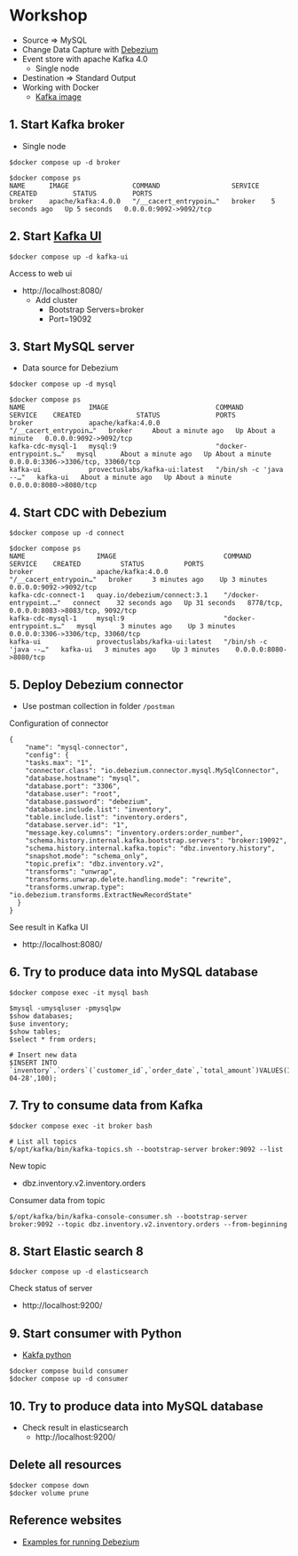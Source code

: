 # Workshop
* Source => MySQL
* Change Data Capture with [Debezium](https://debezium.io/)
* Event store with apache Kafka 4.0
  * Single node
* Destination => Standard Output
* Working with Docker
  * [Kafka image](https://github.com/apache/kafka/tree/trunk/docker/examples/docker-compose-files)

## 1. Start Kafka broker
* Single node

```
$docker compose up -d broker

$docker compose ps
NAME      IMAGE                COMMAND                  SERVICE   CREATED         STATUS         PORTS
broker    apache/kafka:4.0.0   "/__cacert_entrypoin…"   broker    5 seconds ago   Up 5 seconds   0.0.0.0:9092->9092/tcp
```

## 2. Start [Kafka UI](https://github.com/provectus/kafka-ui)
```
$docker compose up -d kafka-ui
```

Access to web ui
* http://localhost:8080/
  * Add cluster
    * Bootstrap Servers=broker
    * Port=19092

## 3. Start MySQL server
* Data source for Debezium
```
$docker compose up -d mysql

$docker compose ps
NAME                IMAGE                           COMMAND                  SERVICE    CREATED              STATUS              PORTS
broker              apache/kafka:4.0.0              "/__cacert_entrypoin…"   broker     About a minute ago   Up About a minute   0.0.0.0:9092->9092/tcp
kafka-cdc-mysql-1   mysql:9                         "docker-entrypoint.s…"   mysql      About a minute ago   Up About a minute   0.0.0.0:3306->3306/tcp, 33060/tcp
kafka-ui            provectuslabs/kafka-ui:latest   "/bin/sh -c 'java --…"   kafka-ui   About a minute ago   Up About a minute   0.0.0.0:8080->8080/tcp
```

## 4. Start CDC with Debezium
```
$docker compose up -d connect

$docker compose ps
NAME                  IMAGE                           COMMAND                  SERVICE    CREATED          STATUS          PORTS
broker                apache/kafka:4.0.0              "/__cacert_entrypoin…"   broker     3 minutes ago    Up 3 minutes    0.0.0.0:9092->9092/tcp
kafka-cdc-connect-1   quay.io/debezium/connect:3.1    "/docker-entrypoint.…"   connect    32 seconds ago   Up 31 seconds   8778/tcp, 0.0.0.0:8083->8083/tcp, 9092/tcp
kafka-cdc-mysql-1     mysql:9                         "docker-entrypoint.s…"   mysql      3 minutes ago    Up 3 minutes    0.0.0.0:3306->3306/tcp, 33060/tcp
kafka-ui              provectuslabs/kafka-ui:latest   "/bin/sh -c 'java --…"   kafka-ui   3 minutes ago    Up 3 minutes    0.0.0.0:8080->8080/tcp
```

## 5. Deploy Debezium connector
* Use postman collection in folder `/postman`

Configuration of connector
```
{
    "name": "mysql-connector",
    "config": {
    "tasks.max": "1",
    "connector.class": "io.debezium.connector.mysql.MySqlConnector",
    "database.hostname": "mysql",
    "database.port": "3306",
    "database.user": "root",
    "database.password": "debezium",
    "database.include.list": "inventory",
    "table.include.list": "inventory.orders",
    "database.server.id": "1",
    "message.key.columns": "inventory.orders:order_number",
    "schema.history.internal.kafka.bootstrap.servers": "broker:19092",
    "schema.history.internal.kafka.topic": "dbz.inventory.history",
    "snapshot.mode": "schema_only",
    "topic.prefix": "dbz.inventory.v2",
    "transforms": "unwrap",
    "transforms.unwrap.delete.handling.mode": "rewrite",
    "transforms.unwrap.type": "io.debezium.transforms.ExtractNewRecordState"
  }
}
```

See result in Kafka UI
* http://localhost:8080/

## 6. Try to produce data into MySQL database
```
$docker compose exec -it mysql bash

$mysql -umysqluser -pmysqlpw
$show databases;
$use inventory;
$show tables;
$select * from orders;

# Insert new data
$INSERT INTO `inventory`.`orders`(`customer_id`,`order_date`,`total_amount`)VALUES(100,'2025-04-28',100);

```

## 7. Try to consume data from Kafka
```
$docker compose exec -it broker bash

# List all topics
$/opt/kafka/bin/kafka-topics.sh --bootstrap-server broker:9092 --list
```

New topic
* dbz.inventory.v2.inventory.orders


Consumer data from topic
```
$/opt/kafka/bin/kafka-console-consumer.sh --bootstrap-server broker:9092 --topic dbz.inventory.v2.inventory.orders --from-beginning

```

## 8. Start Elastic search 8
```
$docker compose up -d elasticsearch
```

Check status of server
* http://localhost:9200/

## 9. Start consumer with Python
* [Kakfa python](https://github.com/dpkp/kafka-python)
```
$docker compose build consumer
$docker compose up -d consumer
```

## 10. Try to produce data into MySQL database
* Check result in elasticsearch
  * http://localhost:9200/

## Delete all resources
```
$docker compose down
$docker volume prune
```

## Reference websites
* [Examples for running Debezium](https://github.com/debezium/debezium-examples)